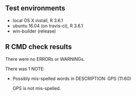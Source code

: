 ## Test environments
* local OS X install, R 3.6.1
* ubuntu 16.04 (on travis-ci), R 3.6.1
* win-builder (release)

## R CMD check results
There were no ERRORs or WARNINGs.

There was 1 NOTE:

* Possibly mis-spelled words in DESCRIPTION:
  GPS (11:60)

  GPS is not mis-spelled.
